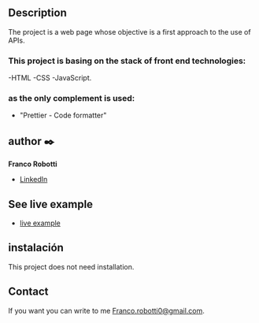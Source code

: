 ## Description
The project is a web page whose objective is a first approach to the use of APIs.

  ### This project is basing on the stack of front end technologies:
  -HTML
  -CSS
  -JavaScript.

  ### as the only complement is used:
  - "Prettier - Code formatter"

## author ✒️
**Franco Robotti**

* [LinkedIn](https://www.linkedin.com/in/franco-robotti-415786229/)

## See live example
- [live example](https://robottifranco.github.io/api-usage/)

## instalación
This project does not need installation.
  
## Contact
If you want you can write to me Franco.robotti0@gmail.com.

